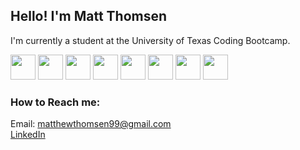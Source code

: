 ## Hello! I'm Matt Thomsen 
I'm currently a student at the University of Texas Coding Bootcamp. <br>

<img src="https://cdn.jsdelivr.net/gh/devicons/devicon/icons/git/git-original-wordmark.svg" height="40px"/>
<img src="https://cdn.jsdelivr.net/gh/devicons/devicon/icons/javascript/javascript-original.svg" height="40px"/>
<img src="https://cdn.jsdelivr.net/gh/devicons/devicon/icons/mongodb/mongodb-original-wordmark.svg" height="40px"/>
<img src="https://cdn.jsdelivr.net/gh/devicons/devicon/icons/express/express-original.svg" height="40px"/>
<img src="https://cdn.jsdelivr.net/gh/devicons/devicon/icons/react/react-original.svg" height="40px"/>
<img src="https://cdn.jsdelivr.net/gh/devicons/devicon/icons/nodejs/nodejs-original-wordmark.svg" height="40px"/>
<img src="https://cdn.jsdelivr.net/gh/devicons/devicon/icons/mysql/mysql-original-wordmark.svg" height="40px"/>
<img src="https://cdn.jsdelivr.net/gh/devicons/devicon/icons/python/python-original.svg" height="40px"/>
<!-- <img src="https://cdn.jsdelivr.net/gh/devicons/devicon/icons/arduino/arduino-original-wordmark.svg" height="40px"/> --> <br>



### How to Reach me: <br>
Email: [matthewthomsen99@gmail.com](mailto:matthewthomsen99@gmail.com)<br>
[LinkedIn](https://www.linkedin.com/in/matt-thomsen-2814b3254/)
<!--
**mthomsn/mthomsn** is a ✨ _special_ ✨ repository because its `README.md` (this file) appears on your GitHub profile.

Here are some ideas to get you started:

- 🔭 I’m currently working on ...
- 🌱 I’m currently learning ...
- 👯 I’m looking to collaborate on ...
- 🤔 I’m looking for help with ...
- 💬 Ask me about ...
- 📫 How to reach me: ...
- 😄 Pronouns: ...
- ⚡ Fun fact: ...
-->
